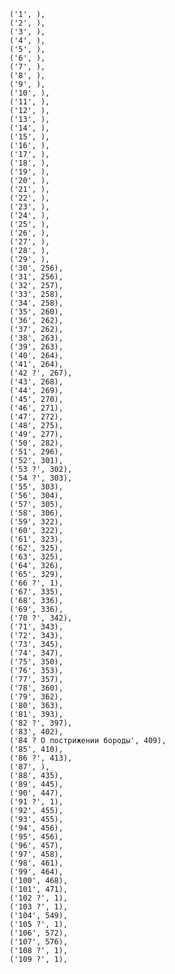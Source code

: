     ('1', ),
    ('2', ),
    ('3', ),
    ('4', ),
    ('5', ),
    ('6', ),
    ('7', ),
    ('8', ),
    ('9', ),
    ('10', ),
    ('11', ),
    ('12', ),
    ('13', ),
    ('14', ),
    ('15', ),
    ('16', ),
    ('17', ),
    ('18', ),
    ('19', ),
    ('20', ),
    ('21', ),
    ('22', ),
    ('23', ),
    ('24', ),
    ('25', ),
    ('26', ),
    ('27', ),
    ('28', ),
    ('29', ),
    ('30', 256),
    ('31', 256),
    ('32', 257),
    ('33', 258),
    ('34', 258),
    ('35', 260),
    ('36', 262),
    ('37', 262),
    ('38', 263),
    ('39', 263),
    ('40', 264),
    ('41', 264),
    ('42 ?', 267),
    ('43', 268),
    ('44', 269),
    ('45', 270),
    ('46', 271),
    ('47', 272),
    ('48', 275),
    ('49', 277),
    ('50', 282),
    ('51', 296),
    ('52', 301),
    ('53 ?', 302),
    ('54 ?', 303),
    ('55', 303),
    ('56', 304),
    ('57', 305),
    ('58', 306),
    ('59', 322),
    ('60', 322),
    ('61', 323),
    ('62', 325),
    ('63', 325),
    ('64', 326),
    ('65', 329),
    ('66 ?', 1),
    ('67', 335),
    ('68', 336),
    ('69', 336),
    ('70 ?', 342),
    ('71', 343),
    ('72', 343),
    ('73', 345),
    ('74', 347),
    ('75', 350),
    ('76', 353),
    ('77', 357),
    ('78', 360),
    ('79', 362),
    ('80', 363),
    ('81', 393),
    ('82 ?', 397),
    ('83', 402),
    ('84 ? О пострижении бороды', 409),
    ('85', 410),
    ('86 ?', 413),
    ('87', ),
    ('88', 435),
    ('89', 445),
    ('90', 447),
    ('91 ?', 1),
    ('92', 455),
    ('93', 455),
    ('94', 456),
    ('95', 456),
    ('96', 457),
    ('97', 458),
    ('98', 461),
    ('99', 464),
    ('100', 468),
    ('101', 471),
    ('102 ?', 1),
    ('103 ?', 1),
    ('104', 549),
    ('105 ?', 1),
    ('106', 572),
    ('107', 576),
    ('108 ?', 1),
    ('109 ?', 1),
